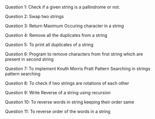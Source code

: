 Question 1: Check if a given string is a pallindrome or not.

Question 2: Swap two strings

Question 3: Return Maximum Occuring character in a string 

Question 4: Remove all the duplicates from a string

Question 5: To print all duplicates of a string

Question 6: Program to remove characters from first string which are present in second string

Question 7: To implement Knuth Morris Pratt Pattern Searching in strings pattern searching

Question 8: To check if two strings are rotations of each other

Question 9: Write Reverse of a string using recursion

Question 10: To reverse words in string keeping their order same

Question 11: To reverse order of the words in a string